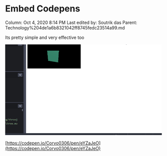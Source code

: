 # Embed Codepens

Column: Oct 4, 2020 8:14 PM
Last edited by: Soutrik das
Parent: Technology%204de1a6b8321042ff8745fedc23514a99.md

Its pretty simple and very effective too 

![Embed%20Codepens%20642b9cc277c747f59d454c85895f29a7/embed_a_codepen.gif](Embed%20Codepens%20642b9cc277c747f59d454c85895f29a7/embed_a_codepen.gif)

[https://codepen.io/Corvo0306/pen/eYZaJeO](https://codepen.io/Corvo0306/pen/eYZaJeO)